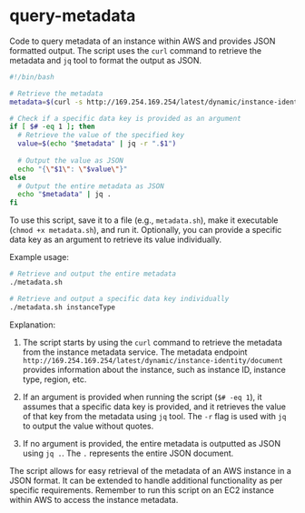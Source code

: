 # query-metadata
Code to query metadata of an instance within AWS and provides JSON formatted output. The script uses the `curl` command to retrieve the metadata and `jq` tool to format the output as JSON.

```bash
#!/bin/bash

# Retrieve the metadata
metadata=$(curl -s http://169.254.169.254/latest/dynamic/instance-identity/document)

# Check if a specific data key is provided as an argument
if [ $# -eq 1 ]; then
  # Retrieve the value of the specified key
  value=$(echo "$metadata" | jq -r ".$1")
  
  # Output the value as JSON
  echo "{\"$1\": \"$value\"}"
else
  # Output the entire metadata as JSON
  echo "$metadata" | jq .
fi
```

To use this script, save it to a file (e.g., `metadata.sh`), make it executable (`chmod +x metadata.sh`), and run it. Optionally, you can provide a specific data key as an argument to retrieve its value individually.

Example usage:

```bash
# Retrieve and output the entire metadata
./metadata.sh

# Retrieve and output a specific data key individually
./metadata.sh instanceType
```

Explanation:

1. The script starts by using the `curl` command to retrieve the metadata from the instance metadata service. The metadata endpoint `http://169.254.169.254/latest/dynamic/instance-identity/document` provides information about the instance, such as instance ID, instance type, region, etc.

2. If an argument is provided when running the script (`$# -eq 1`), it assumes that a specific data key is provided, and it retrieves the value of that key from the metadata using `jq` tool. The `-r` flag is used with `jq` to output the value without quotes.

3. If no argument is provided, the entire metadata is outputted as JSON using `jq .`. The `.` represents the entire JSON document.

The script allows for easy retrieval of the metadata of an AWS instance in a JSON format. It can be extended to handle additional functionality as per specific requirements. Remember to run this script on an EC2 instance within AWS to access the instance metadata.
